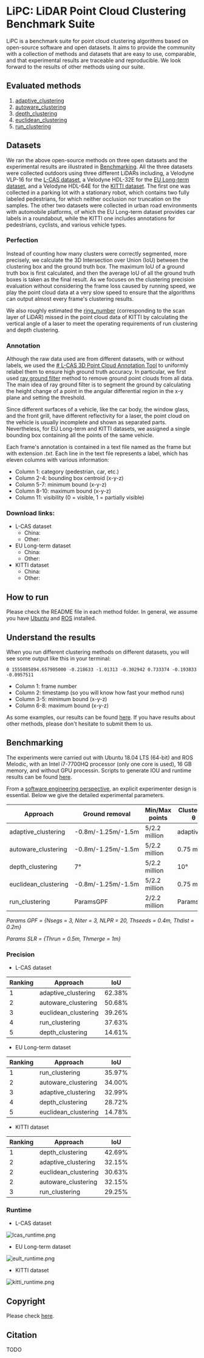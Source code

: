 # LiPC: LiDAR Point Cloud Clustering Benchmark Suite

LiPC is a benchmark suite for point cloud clustering algorithms based on open-source software and open datasets. It aims to provide the community with a collection of methods and datasets that are easy to use, comparable, and that experimental results are traceable and reproducible. We look forward to the results of other methods using our suite.

## Evaluated methods

1. [adaptive_clustering](adaptive_clustering)
2. [autoware_clustering](autoware_clustering)
3. [depth_clustering](depth_clustering)
4. [euclidean_clustering](euclidean_clustering)
5. [run_clustering](run_clustering)

## Datasets

We ran the above open-source methods on three open datasets and the experimental results are illustrated in [Benchmarking](#Benchmarking). All the three datasets were collected outdoors using three different LiDARs including, a Velodyne VLP-16 for the [L-CAS dataset](https://github.com/yzrobot/cloud_annotation_tool), a Velodyne HDL-32E for the [EU Long-term dataset](https://epan-utbm.github.io/utbm_robocar_dataset/), and a Velodyne HDL-64E for the [KITTI dataset](http://www.cvlibs.net/datasets/kitti/). The first one was collected in a parking lot with a stationary robot, which contains two fully labeled pedestrians, for which neither occlusion nor truncation on the samples. The other two datasets were collected in urban road environments with automobile platforms, of which the EU Long-term dataset provides car labels in a roundabout, while the KITTI one includes annotations for pedestrians, cyclists, and various vehicle types.

### Perfection

Instead of counting how many clusters were correctly segmented, more precisely, we calculate the 3D Intersection over Union (IoU) between the clustering box and the ground truth box. The maximum IoU of a ground truth box is first calculated, and then the average IoU of all the ground truth boxes is taken as the final result. As  we focuses on the clustering precision evaluation without considering the frame loss caused by running speed, we play the point cloud data at a very slow speed to ensure that the algorithms can output almost every frame's clustering results.

We also roughly estimated the [ring_number](laser_ring) (corresponding to the scan layer of LiDAR) missed in the point cloud data of KITTI by calculating the vertical angle of a laser to meet the operating requirements of run clustering and depth clustering.

### Annotation

Although the raw data used are from different datasets, with or without labels, we used the [# L-CAS 3D Point Cloud Annotation Tool](https://github.com/yzrobot/cloud_annotation_tool) to uniformly relabel them to ensure high ground truth accuracy. In particular, we first used [ray ground filter](points_ground_filter) method to remove ground point clouds from all data. The main idea of ray ground filter is to segment the ground by calculating the height change of a point in the angular differential region in the x-y plane and setting the threshold.

Since different surfaces of a vehicle, like the car body, the window glass, and the front grill, have different reflectivity for a laser, the point cloud on the vehicle is usually incomplete and shown as separated parts. Nevertheless, for EU Long-term and KITTI datasets, we assigned a single bounding box containing all the points of the same vehicle.

Each frame's annotation is contained in a text file named as the frame but with extension *.txt*. Each line in the text file represents a label, which has eleven columns with various information:

* Column 1: category (pedestrian, car, etc.)
* Column 2-4: bounding box centroid (x-y-z)
* Column 5-7: minimum bound (x-y-z)
* Column 8-10: maximum bound (x-y-z)
* Column 11: visibility (0 = visible, 1 = partially visible)

### Download links:

- L-CAS dataset
  - China:
  - Other:
- EU Long-term dataset
  - China:
  - Other:
- KITTI dataset
  - China:
  - Other:

## How to run

Please check the README file in each method folder. In general, we assume you have [Ubuntu](https://ubuntu.com/download/desktop) and [ROS](http://wiki.ros.org/Documentation) installed.

## Understand the results

When you run different clustering methods on different datasets, you will see some output like this in your terminal:

`0 1555085894.657905000 -0.218633 -1.01313 -0.302942 0.733374 -0.193833 -0.0957511`

* Column 1: frame number
* Column 2: timestamp (so you will know how fast your method runs)
* Column 3-5: minimum bound (x-y-z)
* Column 6-8: maximum bound (x-y-z)

As some examples, our results can be found [here](results). If you have results about other methods, please don't hesitate to submit them to us.

## Benchmarking

The experiments were carried out with Ubuntu 18.04 LTS (64-bit) and ROS Melodic, with an Intel i7-7700HQ processor (only one core is used), 16 GB memory, and without GPU processin. Scripts to generate IOU and runtime results can be found [here](evaluation).

From a [software engineering perspective](http://www.mdpi.com/2218-6581/6/3/21), an explicit experimenter design is essential. Below we give the detailed experimental parameters.

| Approach | Ground removal | Min/Max points | Clustering θ |
| - | - | - | - |
| adaptive_clustering | -0.8m/-1.25m/-1.5m | 5/2.2 million | adaptive |
| autoware_clustering | -0.8m/-1.25m/-1.5m | 5/2.2 million | 0.75 m |
| depth_clustering | 7&deg; | 5/2.2 million | 10&deg; |
| euclidean_clustering | -0.8m/-1.25m/-1.5m | 5/2.2 million | 0.75 m |
| run_clustering | ParamsGPF | 2/2.2 million | ParamsSLR |

*Params GPF = {Nsegs = 3, Niter = 3, NLPR = 20, Thseeds = 0.4m, Thdist = 0.2m}*

*Params SLR = {Thrun = 0.5m, Thmerge = 1m}*

### Precision

* L-CAS dataset

| Ranking | Approach | IoU |
| - | - | - |
| 1 | adaptive_clustering  | 62.38% |
| 2 | autoware_clustering | 50.68% |
| 3 | euclidean_clustering | 39.26% |
| 4 | run_clustering | 37.63% |
| 5 | depth_clustering | 14.61% |

* EU Long-term dataset

| Ranking | Approach | IoU |
| - | - | - |
| 1 | run_clustering  | 35.97% |
| 2 | autoware_clustering | 34.00% |
| 3 | adaptive_clustering | 32.99% |
| 4 | depth_clustering | 28.72% |
| 5 | euclidean_clustering | 14.78% |

* KITTI dataset

| Ranking | Approach | IoU |
| - | - | - |
| 1 | depth_clustering  | 42.69% |
| 2 | adaptive_clustering | 32.15% |
| 2 | euclidean_clustering | 30.63% |
| 2 | autoware_clustering | 32.15% |
| 3 | run_clustering | 29.25% |

### Runtime

* L-CAS dataset

![lcas_runtime.png](results/lcas_runtime.png)

* EU Long-term dataset

![eult_runtime.png](results/eult_runtime.png)

* KITTI dataset

![kitti_runtime.png](results/kitti_runtime.png)

## Copyright

Please check [here](LICENSE).

## Citation

TODO